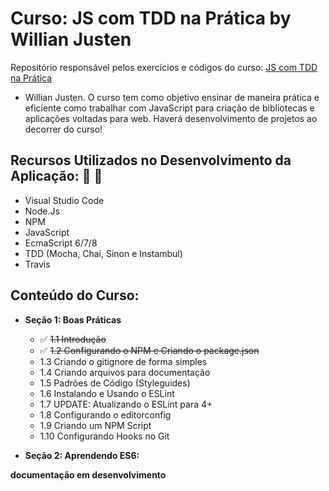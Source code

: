 # Curso: JS com TDD na Prática by Willian Justen

Repositório responsável pelos exercícios e códigos do curso: [JS com TDD na Prática](https://www.udemy.com/js-com-tdd-na-pratica) 
- Willian Justen.
O curso tem como objetivo ensinar de maneira prática e eficiente como trabalhar com JavaScript para criação de bibliotecas e aplicações
voltadas para web.
Haverá desenvolvimento de projetos ao decorrer do curso!

## Recursos Utilizados no Desenvolvimento da Aplicação: :rocket: :rocket:

- Visual Studio Code
- Node.Js
- NPM
- JavaScript
- EcmaScript 6/7/8
- TDD (Mocha, Chai, Sinon e Instambul)
- Travis

## Conteúdo do Curso:

- **Seção 1: Boas Práticas**
  - :white_check_mark: ~~1.1 Introdução~~
  - :white_check_mark: ~~1.2 Configurando o NPM e Criando o package.json~~
  - 1.3 Criando o gitignore de forma simples
  - 1.4 Criando arquivos para documentação
  - 1.5 Padrões de Código (Styleguides)
  - 1.6 Instalando e Usando o ESLint
  - 1.7 UPDATE: Atualizando o ESLint para 4+
  - 1.8 Configurando o editorconfig
  - 1.9 Criando um NPM Script
  - 1.10 Configurando Hooks no Git
  
- **Seção 2: Aprendendo ES6:**
  


**documentação em desenvolvimento**
